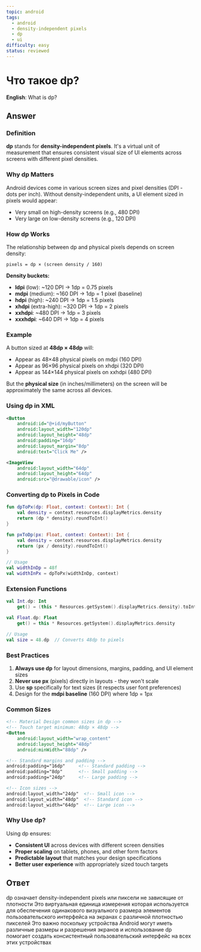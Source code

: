 ```yaml
---
topic: android
tags:
  - android
  - density-independent pixels
  - dp
  - ui
difficulty: easy
status: reviewed
---
```


# Что такое dp?

**English**: What is dp?

## Answer

### Definition

**dp** stands for **density-independent pixels**. It's a virtual unit of measurement that ensures consistent visual size of UI elements across screens with different pixel densities.

### Why dp Matters

Android devices come in various screen sizes and pixel densities (DPI - dots per inch). Without density-independent units, a UI element sized in pixels would appear:
- Very small on high-density screens (e.g., 480 DPI)
- Very large on low-density screens (e.g., 120 DPI)

### How dp Works

The relationship between dp and physical pixels depends on screen density:

```
pixels = dp × (screen density / 160)
```

**Density buckets:**
- **ldpi** (low): ~120 DPI → 1dp = 0.75 pixels
- **mdpi** (medium): ~160 DPI → 1dp = 1 pixel (baseline)
- **hdpi** (high): ~240 DPI → 1dp = 1.5 pixels
- **xhdpi** (extra-high): ~320 DPI → 1dp = 2 pixels
- **xxhdpi**: ~480 DPI → 1dp = 3 pixels
- **xxxhdpi**: ~640 DPI → 1dp = 4 pixels

### Example

A button sized at **48dp × 48dp** will:
- Appear as 48×48 physical pixels on mdpi (160 DPI)
- Appear as 96×96 physical pixels on xhdpi (320 DPI)
- Appear as 144×144 physical pixels on xxhdpi (480 DPI)

But the **physical size** (in inches/millimeters) on the screen will be approximately the same across all devices.

### Using dp in XML

```xml
<Button
    android:id="@+id/myButton"
    android:layout_width="120dp"
    android:layout_height="48dp"
    android:padding="16dp"
    android:layout_margin="8dp"
    android:text="Click Me" />

<ImageView
    android:layout_width="64dp"
    android:layout_height="64dp"
    android:src="@drawable/icon" />
```

### Converting dp to Pixels in Code

```kotlin
fun dpToPx(dp: Float, context: Context): Int {
    val density = context.resources.displayMetrics.density
    return (dp * density).roundToInt()
}

fun pxToDp(px: Float, context: Context): Int {
    val density = context.resources.displayMetrics.density
    return (px / density).roundToInt()
}

// Usage
val widthInDp = 48f
val widthInPx = dpToPx(widthInDp, context)
```

### Extension Functions

```kotlin
val Int.dp: Int
    get() = (this * Resources.getSystem().displayMetrics.density).toInt()

val Float.dp: Float
    get() = this * Resources.getSystem().displayMetrics.density

// Usage
val size = 48.dp  // Converts 48dp to pixels
```

### Best Practices

1. **Always use dp** for layout dimensions, margins, padding, and UI element sizes
2. **Never use px** (pixels) directly in layouts - they won't scale
3. Use **sp** specifically for text sizes (it respects user font preferences)
4. Design for the **mdpi baseline** (160 DPI) where 1dp = 1px

### Common Sizes

```xml
<!-- Material Design common sizes in dp -->
<!-- Touch target minimum: 48dp × 48dp -->
<Button
    android:layout_width="wrap_content"
    android:layout_height="48dp"
    android:minWidth="88dp" />

<!-- Standard margins and padding -->
android:padding="16dp"     <!-- Standard padding -->
android:padding="8dp"      <!-- Small padding -->
android:padding="24dp"     <!-- Large padding -->

<!-- Icon sizes -->
android:layout_width="24dp"  <!-- Small icon -->
android:layout_width="48dp"  <!-- Standard icon -->
android:layout_width="64dp"  <!-- Large icon -->
```

### Why Use dp?

Using dp ensures:
- **Consistent UI** across devices with different screen densities
- **Proper scaling** on tablets, phones, and other form factors
- **Predictable layout** that matches your design specifications
- **Better user experience** with appropriately sized touch targets

## Ответ

dp означает density-independent pixels или пиксели не зависящие от плотности Это виртуальная единица измерения которая используется для обеспечения одинакового визуального размера элементов пользовательского интерфейса на экранах с различной плотностью пикселей Это важно поскольку устройства Android могут иметь различные размеры и разрешения экранов и использование dp помогает создать консистентный пользовательский интерфейс на всех этих устройствах

